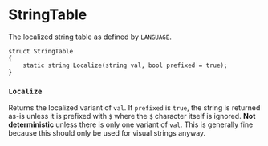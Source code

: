 # StringTable

The localized string table as defined by `LANGUAGE`.

```
struct StringTable
{
	static string Localize(string val, bool prefixed = true);
}
```

### `Localize`

Returns the localized variant of `val`. If `prefixed` is `true`, the string is
returned as-is unless it is prefixed with `$` where the `$` character itself is
ignored. **Not deterministic** unless there is only one variant of `val`. This
is generally fine because this should only be used for visual strings anyway.

<!-- EOF -->
